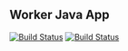 ## Worker Java App
 [![Build Status](http://34.136.48.226:8080/job/instavote/job/worker-build/badge/icon?color=blue)](http://34.136.48.226:8080/job/instavote/job/worker-build/)
 [![Build Status](http://34.136.48.226:8080/job/instavote/job/worker-test/badge/icon?subject=UnitTest)](http://34.136.48.226:8080/job/instavote/job/worker-test/)
 
